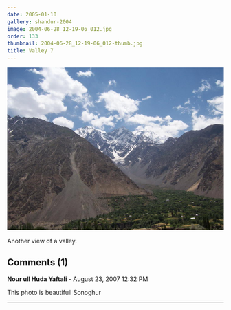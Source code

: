 ```yaml
---
date: 2005-01-10
gallery: shandur-2004
image: 2004-06-28_12-19-06_012.jpg
order: 133
thumbnail: 2004-06-28_12-19-06_012-thumb.jpg
title: Valley 7
---
```


![Valley 7](./2004-06-28_12-19-06_012.jpg)

Another view of a valley.

<div id="comments">

## Comments (1)

**Nour ull Huda Yaftali** - August 23, 2007 12:32 PM

This photo is beautifull Sonoghur

---

</div>
